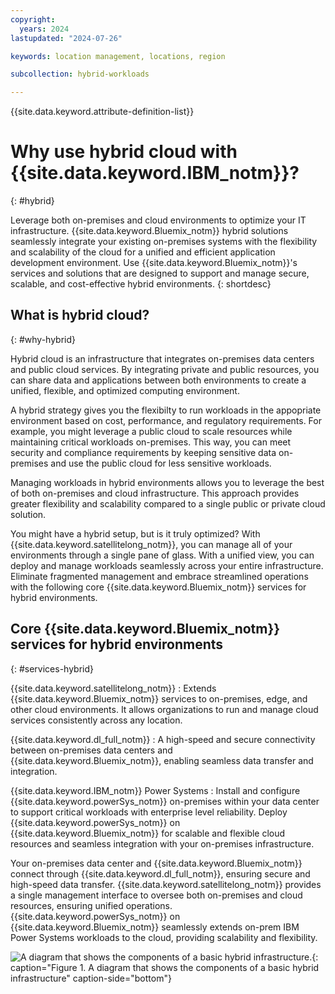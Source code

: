 ```yaml
---
copyright:
  years: 2024
lastupdated: "2024-07-26"

keywords: location management, locations, region

subcollection: hybrid-workloads

---
```


{{site.data.keyword.attribute-definition-list}}

# Why use hybrid cloud with {{site.data.keyword.IBM_notm}}?
{: #hybrid}

Leverage both on-premises and cloud environments to optimize your IT infrastructure. {{site.data.keyword.Bluemix_notm}} hybrid solutions seamlessly integrate your existing on-premises systems with the flexibility and scalability of the cloud for a unified and efficient application development environment. Use {{site.data.keyword.Bluemix_notm}}'s services and solutions that are designed to support and manage secure, scalable, and cost-effective hybrid environments.
{: shortdesc}

## What is hybrid cloud?
{: #why-hybrid}

Hybrid cloud is an infrastructure that integrates on-premises data centers and public cloud services. By integrating private and public resources, you can share data and applications between both environments to create a unified, flexible, and optimized computing environment.

A hybrid strategy gives you the flexibilty to run workloads in the appopriate environment based on cost, performance, and regulatory requirements. For example, you might leverage a public cloud to scale resources while maintaining critical workloads on-premises. This way, you can meet security and compliance requirements by keeping sensitive data on-premises and use the public cloud for less sensitive workloads.

Managing workloads in hybrid environments allows you to leverage the best of both on-premises and cloud infrastructure. This approach provides greater flexibility and scalability compared to a single public or private cloud solution.

You might have a hybrid setup, but is it truly optimized? With {{site.data.keyword.satellitelong_notm}}, you can manage all of your environments through a single pane of glass. With a unified view, you can deploy and manage workloads seamlessly across your entire infrastructure. Eliminate fragmented management and embrace streamlined operations with the following core {{site.data.keyword.Bluemix_notm}} services for hybrid environments.

## Core {{site.data.keyword.Bluemix_notm}} services for hybrid environments
{: #services-hybrid}

{{site.data.keyword.satellitelong_notm}}
:   Extends {{site.data.keyword.Bluemix_notm}} services to on-premises, edge, and other cloud environments. It allows organizations to run and manage cloud services consistently across any location.

{{site.data.keyword.dl_full_notm}}
:   A high-speed and secure connectivity between on-premises data centers and {{site.data.keyword.Bluemix_notm}}, enabling seamless data transfer and integration.

{{site.data.keyword.IBM_notm}} Power Systems
:   Install and configure {{site.data.keyword.powerSys_notm}} on-premises within your data center to support critical workloads with enterprise level reliability. Deploy {{site.data.keyword.powerSys_notm}} on {{site.data.keyword.Bluemix_notm}} for scalable and flexible cloud resources and seamless integration with your on-premises infrastructure.

Your on-premises data center and {{site.data.keyword.Bluemix_notm}} connect through {{site.data.keyword.dl_full_notm}}, ensuring secure and high-speed data transfer. {{site.data.keyword.satellitelong_notm}} provides a single management interface to oversee both on-premises and cloud resources, ensuring unified operations. {{site.data.keyword.powerSys_notm}} on {{site.data.keyword.Bluemix_notm}} seamlessly extends on-prem IBM Power Systems workloads to the cloud, providing scalability and flexibility.

![A diagram that shows the components of a basic hybrid infrastructure.](images/test-hybrid-arch.png){: caption="Figure 1. A diagram that shows the components of a basic hybrid infrastructure" caption-side="bottom"}


